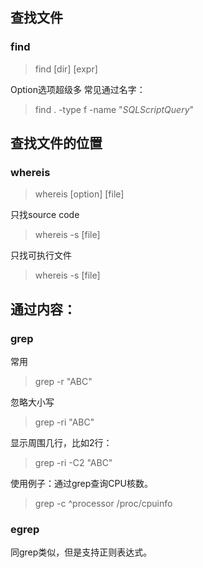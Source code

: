 ## 查找文件
### find
> find [dir] [expr]

Option选项超级多
常见通过名字：
> find . -type f -name "*SQLScriptQuery*"


##  查找文件的位置
### whereis
> whereis [option] [file]

只找source code
> whereis -s [file]

只找可执行文件
> whereis -s [file]

## 通过内容：
### grep
常用
> grep -r "ABC" <dir>

忽略大小写
> grep -ri "ABC" <dir>

显示周围几行，比如2行：
> grep -ri -C2 "ABC" <dir>

使用例子：通过grep查询CPU核数。
> grep -c ^processor /proc/cpuinfo

### egrep
同grep类似，但是支持正则表达式。